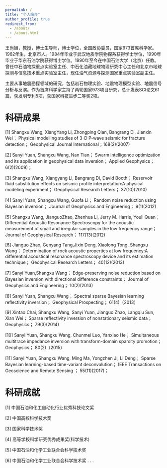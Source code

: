 ```yaml
---
permalink: /
title: "个人简介"
author_profile: true
redirect_from: 
  - /about/
  - /about.html
---
```


王尚旭，教授，博士生导师，博士学位，全国政协委员，国家973首席科学家。1962年生，北京市人。1984年毕业于武汉地质学院物探系获得学士学位，1990年毕业于华东石油学院获得博士学位。1990年至今在中国石油大学（北京）任教。曾任中石油物探重点实验室主任、中石化油藏地球物理研究中心主任和北京市地球探测与信息技术重点实验室主任，现任油气资源与探测国家重点实验室副主任。

主要从事地震勘探领域的研究，包括岩石物理实验、地震物理模型实验、地震信号分析与反演。作为首席科学家主持了两轮国家973项目研究，总计发表SCI论文61篇，获发明专利5项，获国家科技进步二等奖2项。

科研成果
======
[1] Shangxu Wang, XiangYang Li, Zhongping Qian, Bangrang Di, Jianxin Wei； Physical modelling studies of 3-D P-wave seismic for fracture
detection； Geophysical Journal International；168(2)(2007)

[2] Sanyi Yuan, Shangxu Wang, Nan Tian； Swarm intelligence optimization and its application in geophysical data inversion； Applied Geophysics； 6(2)(2009)；

[3] Shangxu Wang, Xiangyang Li, Bangrang Di, David Booth； Reservoir fluid substitution effects on seismic profile interpretation:A physical modeling experiment； Geophysical Research Letters； 37(10)(2010)

[4] Sanyi Yuan, Shangxu Wang, Guofa Li； Random noise reduction using Bayesian inversion； Journal of Geophysics and Engineering；
9(1)(2012)

[5] Shangxu Wang, JianguoZhao, Zhenhua Li, Jerry M. Harris, Youli Quan； Differential Acoustic Resonance Spectroscopy for the acoustic measurement of small and irregular samples in the low frequency range； Journal of Geophysical Research； 117(13)(2012)

[6] Jianguo Zhao, Genyang Tang,Jixin Deng, Xiaolong Tong, Shangxu Wang； Determination of rock acoustic properties at low frequency:A differential acoustical resonance spectroscopy device and its estimation technique； Geophysical Research Letters； 40(12)(2013)

[7] Sanyi Yuan,Shangxu Wang； Edge-preserving noise reduction based on Bayesian inversion with directional difference constraints； Journal of Geophysics and Engineering； 10(2)(2013)

[8] Sanyi Yuan, Shangxu Wang； Spectral sparse Bayesian learning reflectivity inversion； Geophysical Prospecting； 61(4)（2013）

[9] Xintao Chai, Shangxu Wang, Sanyi Yuan, Jianguo Zhao, Langqiu Sun, Xian Wei； Sparse reflectivity inversion of nonstationary seismic data； Geophysics； 79(3)(2014)

[10] Sanyi Yuan, Shangxu Wang, Chunmei Luo, Yanxiao He； Simultaneous multitrace impedance inversion with transform-domain sparsity promotion； Geophysics； 80(2)（2015）

[11] Sanyi Yuan, Shangxu Wang, Ming Ma, Yongzhen Ji, Li Deng； Sparse Bayesian learning-based time-variant deconvolution； IEEE Transactions on Geoscience and Remote Sensing ； 55(11)(2017)；

科研成就
======
[1] 中国石油和化工自动化行业优秀科技论文奖

[2] 中国高校科学技术奖

[3] 国家科学技术奖

[4] 高等学校科学研究优秀成果奖(科学技术)

[5] 中国石油和化学工业联合会科学技术奖

[6] 中国石油和化学工业联合会科学技术奖
. . .


